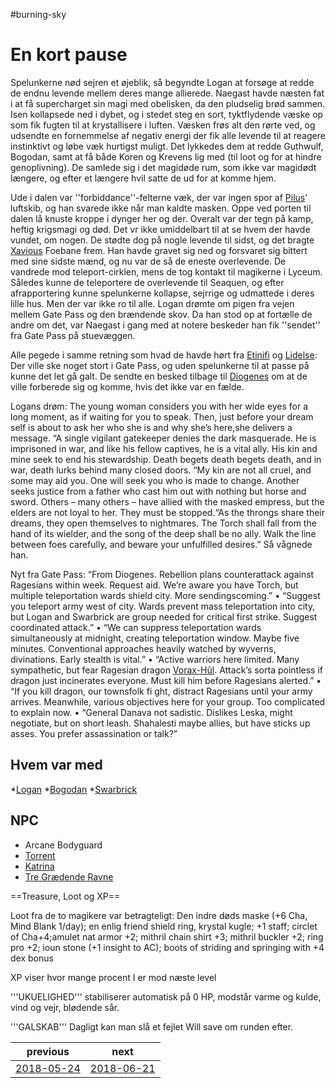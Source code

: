 #burning-sky

# En kort pause
Spelunkerne nød sejren et øjeblik, så begyndte Logan at forsøge at redde de endnu levende mellem deres mange allierede. Naegast havde næsten fat i at få supercharget sin magi med obelisken, da den pludselig brød sammen. Isen kollapsede ned i dybet, og i stedet steg en sort, tyktflydende væske op som fik fugten til at krystallisere i luften. Væsken frøs alt den rørte ved, og udsendte en fornemmelse af negativ energi der fik alle levende til at reagere instinktivt og løbe væk hurtigst muligt. Det lykkedes dem at redde Guthwulf, Bogodan, samt at få både Koren og Krevens lig med (til loot og for at hindre genoplivning). De samlede sig i det magidøde rum, som ikke var magidødt længere, og efter et længere hvil satte de ud for at komme hjem.

Ude i dalen var ''forbiddance''-felterne væk, der var ingen spor af [Pilus](./Pilus.md)' luftskib, og han svarede ikke når man kaldte masken. Oppe ved porten til dalen lå knuste kroppe i dynger her og der. Overalt var der tegn på kamp, heftig krigsmagi og død. Det vr ikke umiddelbart til at se hvem der havde vundet, om nogen. De stødte dog på nogle levende til sidst, og det bragte [Xavious](./Xavious.md) Foebane frem. Han havde gravet sig ned og forsvaret sig bittert med sine sidste mænd, og nu var de så de eneste overlevende. De vandrede mod teleport-cirklen, mens de tog kontakt til magikerne i Lyceum. Således kunne de teleportere de overlevende til Seaquen, og efter afrapportering kunne spelunkerne kollapse, sejrrige og udmattede i deres lille hus. Men der var ikke ro til alle. Logan drømte om pigen fra vejen mellem Gate Pass og den brændende skov. Da han stod op at fortælle de andre om det, var Naegast i gang med at notere beskeder han fik ''sendet'' fra Gate Pass på stuevæggen.

Alle pegede i samme retning som hvad de havde hørt fra [Etinifi](./Etinifi.md) og [Lidelse](./Lidelse.md): Der ville ske noget stort i Gate Pass, og uden spelunkerne til at passe på kunne det let gå galt. De sendte en besked tilbage til [Diogenes](./Diogenes.md) om at de ville forberede sig og komme, hvis det ikke var en fælde.

Logans drøm: The young woman considers you with her wide eyes for a long moment, as if waiting for you to speak. Then, just before your dream self is about to ask her who she is and why she’s here,she delivers a message. “A single vigilant gatekeeper denies the dark masquerade. He is imprisoned in war, and like his fellow captives, he is a vital ally. His kin and mine seek to end his stewardship. Death begets death begets death, and in war, death lurks behind many closed doors. “My kin are not all cruel, and some may aid you. One will seek you who is made to change. Another seeks justice from a father who cast him out with nothing but horse and sword. Others – many others – have allied with the masked empress, but the elders are not loyal to her. They must be stopped.“As the throngs share their dreams, they open themselves to nightmares. The Torch shall fall from the hand of its wielder, and the song of the deep shall be no ally. Walk the line between foes carefully, and beware your unfulfilled desires.”
Så vågnede han.

Nyt fra Gate Pass:
“From Diogenes. Rebellion plans counterattack against Ragesians within week. Request aid. We’re aware you have Torch, but multiple teleportation wards shield city. More sendingscoming.”
• “Suggest you teleport army west of city. Wards prevent mass teleportation into city, but Logan and Swarbrick are group needed for critical first strike. Suggest coordinated attack.”
• “We can suppress teleportation wards simultaneously at midnight, creating teleportation window. Maybe five minutes. Conventional approaches heavily watched by wyverns, divinations. Early stealth is vital.”
• “Active warriors here limited. Many sympathetic, but fear Ragesian dragon [Vorax-Hûl](./Vorax-Hûl.md). Attack’s sorta pointless if dragon just incinerates everyone. Must kill him before Ragesians alerted.”
• “If you kill dragon, our townsfolk fi ght, distract Ragesians until your army arrives. Meanwhile, various objectives here for your group. Too complicated to explain now.
• “General Danava not sadistic. Dislikes Leska, might negotiate, but on short leash. Shahalesti maybe allies, but have sticks up asses. You prefer assassination or talk?”


## Hvem var med
*[Logan](./Logan.md)
*[Bogodan](./Bogodan.md)
*[Swarbrick](./Swarbrick%20Everwood.md)



## NPC
* Arcane Bodyguard
* [Torrent](./Torrent.md)
* [Katrina](./Katrina.md)
* [Tre Grædende Ravne](./Tre%20Grædende%20Ravne.md)

==Treasure, Loot og XP==

Loot fra de to magikere var betragteligt: Den indre døds maske (+6 Cha, Mind Blank 1/day); en enlig friend shield ring, krystal kugle; +1 staff; circlet of Cha+4;amulet nat armor +2; mithril chain shirt +3; mithril buckler +2; ring pro +2; ioun stone (+1 insight to AC); boots of striding and springing with +4 dex bonus 



XP viser hvor mange procent I er mod næste level

'''UKUELIGHED''' stabiliserer automatisk på 0 HP, modstår varme og kulde, vind og vejr, blødende sår.

'''GALSKAB''' Dagligt kan man slå et fejlet Will save om runden efter.

| previous | next |
| --- | --- |
| [2018-05-24](./2018-05-24.md) | [2018-06-21](./2018-06-21.md) |
